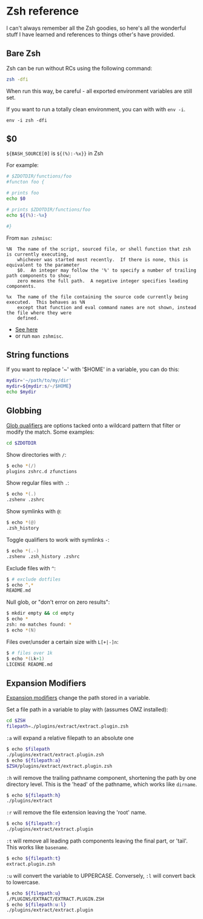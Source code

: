 # Zsh reference

I can't always remember all the Zsh goodies, so here's all the wonderful stuff I have
learned and references to things other's have provided.

## Bare Zsh

Zsh can be run without RCs using the following command:

```zsh
zsh -dfi
```

When run this way, be careful - all exported environment variables are still set.

If you want to run a totally clean environment, you can with with `env -i`.

```
env -i zsh -dfi
```

## $0

`${BASH_SOURCE[0]` is `${(%):-%x}}` in Zsh

For example:

```zsh
# $ZDOTDIR/functions/foo
#functon foo {

# prints foo
echo $0

# prints $ZDOTDIR/functions/foo
echo ${(%):-%x}

#}
```

From `man zshmisc`:

```text
%N  The name of the script, sourced file, or shell function that zsh is currently executing,
    whichever was started most recently.  If there is none, this is equivalent to the parameter
    $0.  An integer may follow the '%' to specify a number of trailing path components to show;
    zero means the full path.  A negative integer specifies leading components.

%x  The name of the file containing the source code currently being executed.  This behaves as %N
    except that function and eval command names are not shown, instead the file where they were
    defined.
```

- [See here](https://stackoverflow.com/questions/9901210/bash-source0-equivalent-in-zsh)
- or run `man zshmisc`.

## String functions

If you want to replace '~' with '$HOME' in a variable, you can do this:

```zsh
mydir='~/path/to/my/dir'
mydir=${mydir:s/~/$HOME}
echo $mydir
```

## Globbing

[Glob qualifiers][zsh-glob-qualifiers] are options tacked onto a wildcard pattern that
filter or modify the match. Some examples:

```zsh
cd $ZDOTDIR
```

Show directories with `/`:

```zsh
$ echo *(/)
plugins zshrc.d zfunctions
```

Show regular files with `.`:

```zsh
$ echo *(.)
.zshenv .zshrc
```

Show symlinks with `@`:

```zsh
$ echo *(@)
.zsh_history
```

Toggle qualifiers to work with symlinks `-`:

```zsh
$ echo *(.-)
.zshenv .zsh_history .zshrc
```

Exclude files with `^`:

```zsh
$ # exclude dotfiles
$ echo ^.*
README.md
```

Null glob, or "don't error on zero results":

```zsh
$ mkdir empty && cd empty
$ echo *
zsh: no matches found: *
$ echo *(N)
```

Files over/unsder a certain size with `L[+|-]n`:

```zsh
$ # files over 1k
$ echo *(Lk+1)
LICENSE README.md
```

## Expansion Modifiers

[Expansion modifiers][zsh-modifiers] change the path stored in a variable.

Set a file path in a variable to play with (assumes OMZ installed):

```zsh
cd $ZSH
filepath=./plugins/extract/extract.plugin.zsh
```

`:a` will expand a relative filepath to an absolute one

```zsh
$ echo $filepath
./plugins/extract/extract.plugin.zsh
$ echo ${filepath:a}
$ZSH/plugins/extract/extract.plugin.zsh
```

`:h` will remove the trailing pathname component, shortening the path by one directory
level. This is the 'head' of the pathname, which works like `dirname`.

```zsh
$ echo ${filepath:h}
./plugins/extract
```

`:r` will remove the file extension leaving the 'root' name.

```zsh
$ echo ${filepath:r}
./plugins/extract/extract.plugin
```

`:t` will remove all leading path components leaving the final part, or 'tail'. This
works like `basename`.

```zsh
$ echo ${filepath:t}
extract.plugin.zsh
```

`:u` will convert the variable to UPPERCASE. Conversely, `:l` will convert back to
lowercase.

```zsh
$ echo ${filepath:u}
./PLUGINS/EXTRACT/EXTRACT.PLUGIN.ZSH
$ echo ${filepath:u:l}
./plugins/extract/extract.plugin
```

[zsh-modifiers]: http://zsh.sourceforge.net/Doc/Release/Expansion.html#Modifiers
[filename-generation]:  http://zsh.sourceforge.net/Doc/Release/Expansion.html#Filename-Generation
[zsh-glob-qualifiers]:  http://zsh.sourceforge.net/Doc/Release/Expansion.html#Glob-Qualifiers
[glob-filter-stackexchange]: https://unix.stackexchange.com/questions/31504/how-do-i-filter-a-glob-in-zsh
